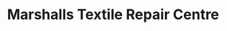 ---
title: "Marshalls Textile Repair Centre"
url: /derby/marshalls-textile-repair-centre/
shop: laundry
---